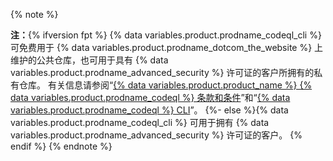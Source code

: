 {% note %}

**注：**{% ifversion fpt %}
{% data variables.product.prodname_codeql_cli %} 可免费用于 {% data variables.product.prodname_dotcom_the_website %} 上维护的公共仓库，也可用于具有 {% data variables.product.prodname_advanced_security %} 许可证的客户所拥有的私有仓库。 有关信息请参阅“[{% data variables.product.product_name %} {% data variables.product.prodname_codeql %} 条款和条件](https://securitylab.github.com/tools/codeql/license)”和“[{% data variables.product.prodname_codeql %} CLI](https://codeql.github.com/docs/codeql-cli/)”。
{%- else %}{% data variables.product.prodname_codeql_cli %} 可用于拥有 {% data variables.product.prodname_advanced_security %} 许可证的客户。
{% endif %}
{% endnote %}
